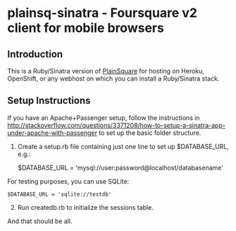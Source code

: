 # plainsq-sinatra - Foursquare v2 client for mobile browsers

## Introduction

This is a Ruby/Sinatra version of [PlainSquare](https://github.com/mortonfox/plainsq) for hosting on Heroku, OpenShift, or any webhost on which you can install a Ruby/Sinatra stack.

## Setup Instructions

If you have an Apache+Passenger setup, follow the instructions in
http://stackoverflow.com/questions/3371208/how-to-setup-a-sinatra-app-under-apache-with-passenger to set up the basic folder structure.

1. Create a setup.rb file containing just one line to set up $DATABASE_URL,
e.g.:

    $DATABASE_URL = 'mysql://user:password@localhost/databasename'

For testing purposes, you can use SQLite:

    $DATABASE_URL = 'sqlite://testdb'

2. Run createdb.rb to initialize the sessions table.

And that should be all.
